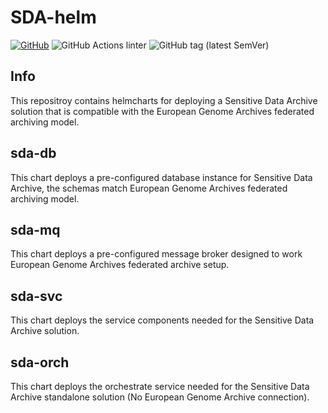 # SDA-helm

[![GitHub](https://img.shields.io/github/license/CSCfi/sda-helm?style=plastic)](https://www.gnu.org/licenses/agpl-3.0)
![GitHub Actions linter](https://github.com/CSCfi/sda-helm/workflows/Helm%20linter/badge.svg)
![GitHub tag (latest SemVer)](https://img.shields.io/github/v/tag/CSCfi/sda-helm?sort=semver&style=plastic)

## Info

This repositroy contains helmcharts for deploying a Sensitive Data Archive solution that is compatible with the European Genome Archives federated archiving model.

## sda-db

This chart deploys a pre-configured database instance for Sensitive Data Archive, the schemas match European Genome Archives federated archiving model.

## sda-mq

This chart deploys a pre-configured message broker designed to work European Genome Archives federated archive setup.

## sda-svc

This chart deploys the service components needed for the Sensitive Data Archive solution.

## sda-orch

This chart deploys the orchestrate service needed for the Sensitive Data Archive standalone solution (No European Genome Archive connection).
